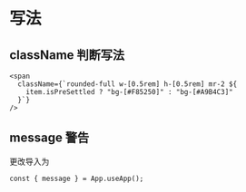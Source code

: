 # 写法

## className 判断写法

```tsx
<span
  className={`rounded-full w-[0.5rem] h-[0.5rem] mr-2 ${
    item.isPreSettled ? "bg-[#F85250]" : "bg-[#A9B4C3]"
  }`}
/>
```

## message 警告

更改导入为

```tsx
const { message } = App.useApp();
```
